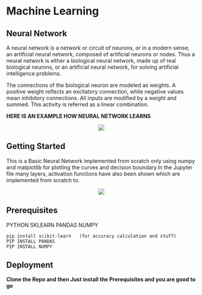 # Machine Learning
## Neural Network

A neural network is a network or circuit of neurons, or in a modern sense, an artificial neural network, composed of artificial neurons or nodes. Thus a neural network is either a biological neural network, made up of real biological neurons, or an artificial neural network, for solving artificial intelligence problems. 

The connections of the biological neuron are modeled as weights. A positive weight reflects an excitatory connection, while negative values mean inhibitory connections. All inputs are modified by a weight and summed. This activity is referred as a linear combination.

**HERE IS AN EXAMPLE HOW NEURAL NETWORK LEARNS**


<p align="center">
  <img src="Example/Decision Tree Working.gif">
</p>

## Getting Started 

This is a Basic Neural Network implemented from scratch only using numpy and matplotlib for plotting the curves and decision boundary.In the Jupyter file many layers, activation functions have also been shown which are implemented from scratch to.

<p align="center">
  <img src="Example/Decision%20Tree.png">
</p>

## Prerequisites

PYTHON
SKLEARN
PANDAS
NUMPY

```
pip install scikit-learn   (for accuracy calculation and stuff)
PIP INSTALL PANDAS
PIP INSTALL NUMPY
```

## Deployment

**Clone the Repo and then Just install the Prerequisites and you are good to go**
